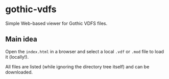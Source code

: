 # gothic-vdfs
Simple Web-based viewer for Gothic VDFS files.

## Main idea

Open the `index.html` in a browser and select a local `.vdf` or `.mod` file to load it (locally!).

All files are listed (while ignoring the directory tree itself) and can be downloaded.
